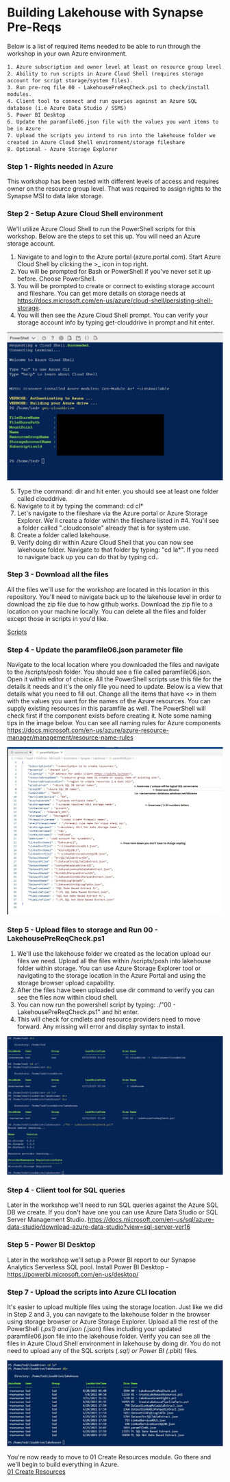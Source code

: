 # Building Lakehouse with Synapse Pre-Reqs
Below is a list of required items needed to be able to run through the workshop in your own Azure environment.  
		
	1. Azure subscription and owner level at least on resource group level 
	2. Ability to run scripts in Azure Cloud Shell (requires storage account for script storage/system files). 
	3. Run pre-req file 00 - LakehousePreReqCheck.ps1 to check/install modules.  
	4. Client tool to connect and run queries against an Azure SQL database (i.e Azure Data Studio / SSMS)
 	5. Power BI Desktop 
	6. Update the paramfile06.json file with the values you want items to be in Azure
	7. Upload the scripts you intend to run into the lakehouse folder we created in Azure Cloud Shell environment/storage fileshare 
	8. Optional - Azure Storage Explorer 
  



### Step 1 - Rights needed in Azure ###
This workshop has been tested with different levels of access and requires owner on the resource group level.  That was required to assign rights to the Synapse MSI to data lake storage.  

### Step 2 - Setup Azure Cloud Shell environment ###
We'll utilize Azure Cloud Shell to run the PowerShell scripts for this workshop.  Below are the steps to set this up.  You will need an Azure storage account.  

1. Navigate to and login to the Azure portal (azure.portal.com).  Start Azure Cloud Shell by clicking the  >_ icon in top right.  
2. You will be prompted for Bash or PowerShell if you've never set it up before.  Choose PowerShell. 
3. You will be prompted to create or connect to existing storage account and fileshare.  You can get more details on storage needs at  https://docs.microsoft.com/en-us/azure/cloud-shell/persisting-shell-storage.  
4. You will then see the Azure Cloud Shell prompt.  You can verify your storage account info by typing get-clouddrive in prompt and hit enter.  

![alt text](https://github.com/hfoley/EDU/blob/master/images/lakehouse/CloudShell02.jpg?raw=true)

5. Type the command:  dir and hit enter.  you should see at least one folder called clouddrive.  
6. Navigate to it by typing the command:  cd cl*  
7. Let's navigate to the fileshare via the Azure portal or Azure Storage Explorer.  We'll create a folder within the fileshare listed in #4.  You'll see a folder called ".cloudconsole" already that is for system use.  
8. Create a folder called lakehouse. 
9. Verify doing dir within Azure Cloud Shell that you can now see lakehouse folder.  Navigate to that folder by typing: "cd la*".  If you need to navigate back up you can do that by typing cd..

### Step 3 - Download all the files ###
All the files we'll use for the workshop are located in this location in this repository.  You'll need to navigate back up to the lakehouse level in order to download the zip file due to how github works.  Download the zip file to a location on your machine locally.  You can delete all the files and folder except those in scripts in you'd like.  

[Scripts](https://github.com/hfoley/lakehouse/tree/main/scripts) 

### Step 4 - Update the paramfile06.json parameter file ### 
Navigate to the local location where you downloaded the files and navigate to the /scripts/posh folder.  You should see a file called paramfile06.json.  Open it within editor of choice.  All the PowerShell scripts use this file for the details it needs and it's the only file you need to update.  Below is a view that details what you need to fill out.  Change all the items that have <> in them with the values you want for the names of the Azure resources.  You can supply existing resources in this paramfile as well.  The PowerShell will check first if the component exists before creating it.  Note some naming tips in the image below.  You can see all naming rules for Azure components https://docs.microsoft.com/en-us/azure/azure-resource-manager/management/resource-name-rules

![alt text](https://github.com/hfoley/EDU/blob/master/images/lakehouse/paramfile06.jpg?raw=true)

### Step 5 - Upload files to storage and Run 00 - LakehousePreReqCheck.ps1 ###
1. We'll use the lakehouse folder we created as the location upload our files we need.  Upload all the files within /scripts/posh into lakehouse folder within storage.  You can use Azure Storage Explorer tool or navigating to the storage location in the Azure Portal and using the storage browser upload capability. 
2. After the files have been uploaded use dir command to verify you can see the files now within cloud shell.  
3. You can now run the powershell script by typing: ./"00 - LakehousePreReqCheck.ps1" and hit enter. 
4. This will check for cmdlets and resource providers need to move forward.  Any missing will error and display syntax to install. 

![alt text](https://github.com/hfoley/EDU/blob/master/images/lakehouse/CloudShell03.jpg?raw=true)
		
	
### Step 4 - Client tool for SQL queries ###
Later in the workshop we'll need to run SQL queries against the Azure SQL DB we create.  If you don't have one you can use Azure Data Studio or SQL Server Management Studio. https://docs.microsoft.com/en-us/sql/azure-data-studio/download-azure-data-studio?view=sql-server-ver16

### Step 5 - Power BI Desktop ###
Later in the workshop we'll setup a Power BI report to our Synapse Analytics Serverless SQL pool.  Install Power BI Desktop - https://powerbi.microsoft.com/en-us/desktop/



### Step 7 - Upload the scripts into Azure CLI location ### 
It's easier to upload multiple files using the storage location.  Just like we did in Step 2 and 3, you can navigate to the lakehouse folder in the browser using storage browser or Azure Storage Explorer.  Upload all the rest of the PowerShell (*.ps1) and json (*.json) files including your updated paramfile06.json file into the lakehouse folder.  Verify you can see all the files in Azure Cloud Shell environment in lakehouse by doing dir.  You do not need to upload any of the SQL scripts (*.sql) or Power BI (*.pbit) files.  

![alt text](https://github.com/hfoley/EDU/blob/master/images/lakehouse/scripts01.jpg?raw=true)

You're now ready to move to 01 Create Resources module.  Go there and we'll begin to build everything in Azure.  
[01 Create Resources](https://github.com/hfoley/lakehouse/tree/main/01%20Create%20Resources) 

